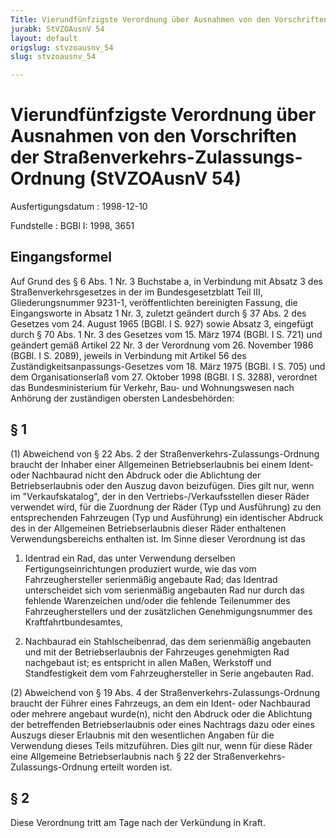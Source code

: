 ```yaml
---
Title: Vierundfünfzigste Verordnung über Ausnahmen von den Vorschriften der Straßenverkehrs-Zulassungs-Ordnung
jurabk: StVZOAusnV 54
layout: default
origslug: stvzoausnv_54
slug: stvzoausnv_54

---
```


# Vierundfünfzigste Verordnung über Ausnahmen von den Vorschriften der Straßenverkehrs-Zulassungs-Ordnung (StVZOAusnV 54)

Ausfertigungsdatum
:   1998-12-10

Fundstelle
:   BGBl I: 1998, 3651



## Eingangsformel

Auf Grund des § 6 Abs. 1 Nr. 3 Buchstabe a, in Verbindung mit Absatz 3
des Straßenverkehrsgesetzes in der im Bundesgesetzblatt Teil III,
Gliederungsnummer 9231-1, veröffentlichten bereinigten Fassung, die
Eingangsworte in Absatz 1 Nr. 3, zuletzt geändert durch § 37 Abs. 2
des Gesetzes vom 24. August 1965 (BGBl. I S. 927) sowie Absatz 3,
eingefügt durch § 70 Abs. 1 Nr. 3 des Gesetzes vom 15. März 1974
(BGBl. I S. 721) und geändert gemäß Artikel 22 Nr. 3 der Verordnung
vom 26. November 1986 (BGBl. I S. 2089), jeweils in Verbindung mit
Artikel 56 des Zuständigkeitsanpassungs-Gesetzes vom 18. März 1975
(BGBl. I S. 705) und dem Organisationserlaß vom 27. Oktober 1998
(BGBl. I S. 3288), verordnet das Bundesministerium für Verkehr, Bau-
und Wohnungswesen nach Anhörung der zuständigen obersten
Landesbehörden:


## § 1

(1) Abweichend von § 22 Abs. 2 der Straßenverkehrs-Zulassungs-Ordnung
braucht der Inhaber einer Allgemeinen Betriebserlaubnis bei einem
Ident- oder Nachbaurad nicht den Abdruck oder die Ablichtung der
Betriebserlaubnis oder den Auszug davon beizufügen. Dies gilt nur,
wenn im "Verkaufskatalog", der in den Vertriebs-/Verkaufsstellen
dieser Räder verwendet wird, für die Zuordnung der Räder (Typ und
Ausführung) zu den entsprechenden Fahrzeugen (Typ und Ausführung) ein
identischer Abdruck des in der Allgemeinen Betriebserlaubnis dieser
Räder enthaltenen Verwendungsbereichs enthalten ist. Im Sinne dieser
Verordnung ist das

1.  Identrad ein Rad, das unter Verwendung derselben
    Fertigungseinrichtungen produziert wurde, wie das vom
    Fahrzeughersteller serienmäßig angebaute Rad; das Identrad
    unterscheidet sich vom serienmäßig angebauten Rad nur durch das
    fehlende Warenzeichen und/oder die fehlende Teilenummer des
    Fahrzeugherstellers und der zusätzlichen Genehmigungsnummer des
    Kraftfahrtbundesamtes,


2.  Nachbaurad ein Stahlscheibenrad, das dem serienmäßig angebauten und
    mit der Betriebserlaubnis
    der Fahrzeuges genehmigten Rad nachgebaut ist; es entspricht in allen
    Maßen, Werkstoff und Standfestigkeit dem vom Fahrzeughersteller in
    Serie angebauten Rad.




(2) Abweichend von § 19 Abs. 4 der Straßenverkehrs-Zulassungs-Ordnung
braucht der Führer eines Fahrzeugs, an dem ein Ident- oder Nachbaurad
oder mehrere angebaut wurde(n), nicht den Abdruck oder die Ablichtung
der betreffenden Betriebserlaubnis oder eines Nachtrags dazu oder
eines Auszugs dieser Erlaubnis mit den wesentlichen Angaben für die
Verwendung dieses Teils mitzuführen. Dies gilt nur, wenn für diese
Räder eine Allgemeine Betriebserlaubnis nach § 22 der Straßenverkehrs-
Zulassungs-Ordnung erteilt worden ist.


## § 2

Diese Verordnung tritt am Tage nach der Verkündung in Kraft.

